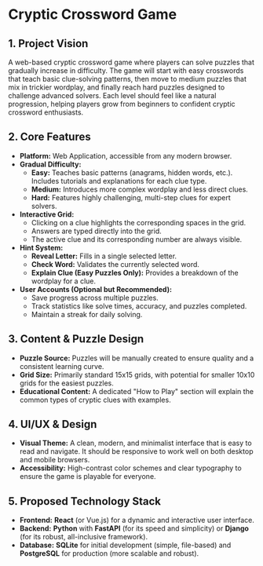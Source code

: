 # Cryptic Crossword Game

## 1. Project Vision
A web-based cryptic crossword game where players can solve puzzles that gradually increase in difficulty. The game will start with easy crosswords that teach basic clue-solving patterns, then move to medium puzzles that mix in trickier wordplay, and finally reach hard puzzles designed to challenge advanced solvers. Each level should feel like a natural progression, helping players grow from beginners to confident cryptic crossword enthusiasts.

## 2. Core Features

*   **Platform:** Web Application, accessible from any modern browser.
*   **Gradual Difficulty:**
    *   **Easy:** Teaches basic patterns (anagrams, hidden words, etc.). Includes tutorials and explanations for each clue type.
    *   **Medium:** Introduces more complex wordplay and less direct clues.
    *   **Hard:** Features highly challenging, multi-step clues for expert solvers.
*   **Interactive Grid:**
    *   Clicking on a clue highlights the corresponding spaces in the grid.
    *   Answers are typed directly into the grid.
    *   The active clue and its corresponding number are always visible.
*   **Hint System:**
    *   **Reveal Letter:** Fills in a single selected letter.
    *   **Check Word:** Validates the currently selected word.
    *   **Explain Clue (Easy Puzzles Only):** Provides a breakdown of the wordplay for a clue.
*   **User Accounts (Optional but Recommended):**
    *   Save progress across multiple puzzles.
    *   Track statistics like solve times, accuracy, and puzzles completed.
    *   Maintain a streak for daily solving.

## 3. Content & Puzzle Design

*   **Puzzle Source:** Puzzles will be manually created to ensure quality and a consistent learning curve.
*   **Grid Size:** Primarily standard 15x15 grids, with potential for smaller 10x10 grids for the easiest puzzles.
*   **Educational Content:** A dedicated "How to Play" section will explain the common types of cryptic clues with examples.

## 4. UI/UX & Design

*   **Visual Theme:** A clean, modern, and minimalist interface that is easy to read and navigate. It should be responsive to work well on both desktop and mobile browsers.
*   **Accessibility:** High-contrast color schemes and clear typography to ensure the game is playable for everyone.

## 5. Proposed Technology Stack

*   **Frontend:** **React** (or Vue.js) for a dynamic and interactive user interface.
*   **Backend:** **Python** with **FastAPI** (for its speed and simplicity) or **Django** (for its robust, all-inclusive framework).
*   **Database:** **SQLite** for initial development (simple, file-based) and **PostgreSQL** for production (more scalable and robust).

